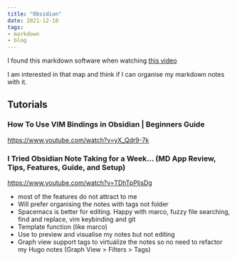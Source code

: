 ```yaml
---
title: "Obsidian"
date: 2021-12-10
tags:
- markdown
- blog
---
```


I found this markdown software when watching [this video](https://youtu.be/48RXD_jOwu8?t=328)

I am interested in that map and think if I can organise my markdown notes with it.

## Tutorials

### How To Use VIM Bindings in Obsidian | Beginners Guide

https://www.youtube.com/watch?v=yX_Qdr9-7k

### I Tried Obsidian Note Taking for a Week... (MD App Review, Tips, Features, Guide, and Setup)

https://www.youtube.com/watch?v=TDhTpPIjsDg

* most of the features do not attract to me
* Will prefer organising the notes with tags not folder
* Spacemacs is better for editing. Happy with marco, fuzzy file searching, find and replace, vim keybinding and git
* Template function (like marco)
* Use to preview and visualise my notes but not editing
* Graph view support tags to virtualize the notes so no need to refactor my Hugo notes (Graph View > Filters > Tags)
